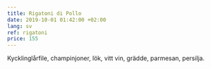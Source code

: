 ```yaml
---
title: Rigatoni di Pollo
date: 2019-10-01 01:42:00 +02:00
lang: sv
ref: rigatoni
price: 155
---
```


Kycklinglårfile, champinjoner, lök, vitt vin, grädde, parmesan, persilja.

